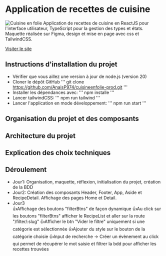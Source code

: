 # Application de recettes de cuisine

![Cuisine en folie](./images/cuisine_en_folie.png)
Application de recettes de cuisine en ReactJS pour l'interface utilisateur, TypeScript pour la gestion des types et états.
Maquette réalisée sur Figma, design et mise en page avec css et TailwindCSS.

[Visiter le site](https://cuisineenfolie-prod.vercel.app/)

## Instructions d'installation du projet

- Vérifier que vous aillez une version à jour de node.js (version 20)
- Cloner le dépôt GitHub
'''
git clone <https://github.com/AnaisP974/cuisineenfolie-prod.git>
'''
- Installer les dépendances avec:
'''
npm installe
'''
- Lancer tailwindCSS:
'''
npm run tailwind
'''
- Lancer l'application en mode développement:
'''
npm run start
'''

## Organisation du projet et des composants

## Architecture du projet  

## Explication des choix techniques  

## Déroulement  

- Jour1: Organisation, maquette, réflexion, initialisation du projet, création de la BDD
- Jour2: Création des composants Header, Footer, App, Aside et RecipeDetail. Affichage des pages Home et Detail.
- Jour3  
👍Affichage des boutons "filterBtns" de façon dynamique
👍Au click sur les boutons "filterBtns" afficher le RecipeList et aller sur la route "/filter/:slug"
👍Afficher le btn "Vider le filtre" uniquement si une catégorie est sélectionnée
👍Ajouter du style sur le bouton de la catégorie choisie
👍Input de recherche -> Créer un évènement au click qui permet de récupérer le mot saisie et filtrer la bdd pour afficher les recettes trouvées
